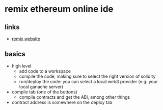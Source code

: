 # remix ethereum online ide

## links

- [remix website](https://remix.ethereum.org)

## basics

- high level
  - add code to a workspace
  - compile the code, making sure to select the right version of solidity
  - run/deploy the code: you can select a local web3 provider (e.g. your local ganache server)
- compile tab (one of the buttons)
  - compile contracts and get the ABI, among other things
- contract address is somewhere on the deploy tab
